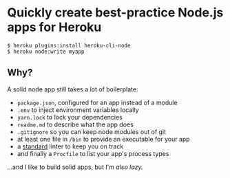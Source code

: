 # Quickly create best-practice Node.js apps for Heroku

```
$ heroku plugins:install heroku-cli-node
$ heroku node:write myapp
```

## Why?

A solid node app still takes a lot of boilerplate:

- `package.json`, configured for an app instead of a module
- `.env` to inject environment variables locally
- `yarn.lock` to lock your dependencies
- `readme.md` to describe what the app does
- `.gitignore` so you can keep node modules out of git
- at least one file in `/bin` to provide an executable for your app
- a [standard](http://standardjs.com/) linter to keep you on track
- and finally a `Procfile` to list your app's process types

...and I like to build solid apps, but I'm *also lazy.*
